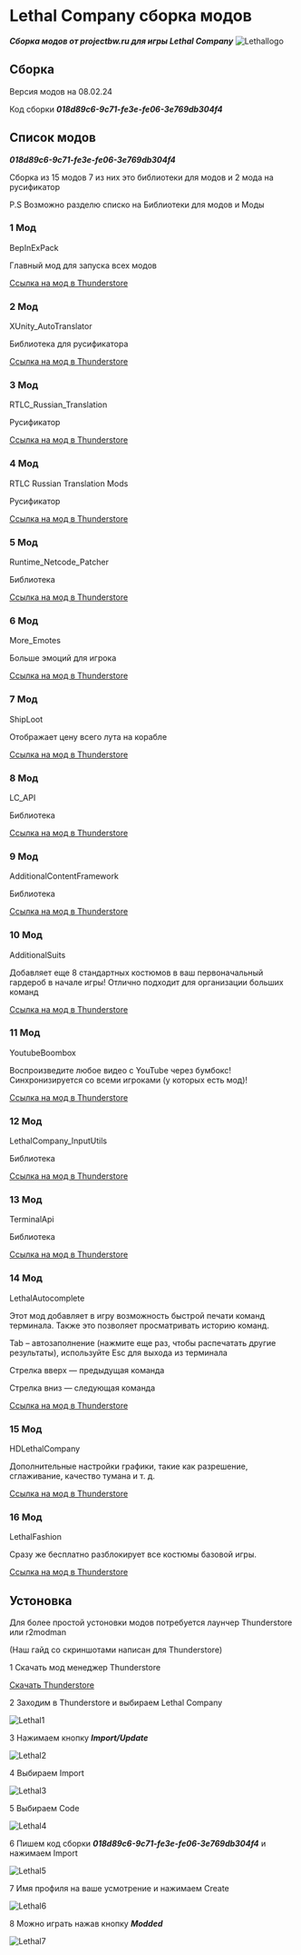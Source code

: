 # Lethal Сompany сборка модов

***Сборка модов от projectbw.ru для игры Lethal Сompany***
![Lethallogo](https://wiki.projectbw.ru/images/letal/letallogo.jpg)

## Cборка

Версия модов на 08.02.24

Код сборки ***018d89c6-9c71-fe3e-fe06-3e769db304f4***

## Cписок модов

***018d89c6-9c71-fe3e-fe06-3e769db304f4***

Сборка из 15 модов 7 из них это библиотеки для модов и 2 мода на русификатор

P.S Возможно разделю списко на Библиотеки для модов и Моды


### 1 Мод

BepInExPack
 
Главный мод для запуска всех модов

[Ссылка на мод в Thunderstore](https://thunderstore.io/c/lethal-company/p/BepInEx/BepInExPack/)

### 2 Мод

XUnity_AutoTranslator

Библиотека для русификатора

[Ссылка на мод в Thunderstore](https://thunderstore.io/c/lethal-company/p/Hayrizan/XUnity_AutoTranslator/)

### 3 Мод

RTLC_Russian_Translation

Русификатор

[Ссылка на мод в Thunderstore](https://thunderstore.io/c/lethal-company/p/Hayrizan/RTLC_Russian_Translation/)

### 4 Мод

RTLC Russian Translation Mods

Русификатор

[Ссылка на мод в Thunderstore](https://thunderstore.io/c/lethal-company/p/Hayrizan/RTLC_Russian_Translation_Mods/)

### 5 Мод

Runtime_Netcode_Patcher

Библиотека

[Ссылка на мод в Thunderstore](https://thunderstore.io/c/lethal-company/p/Ozone/Runtime_Netcode_Patcher/)

### 6 Мод

More_Emotes

Больше эмоций для игрока

[Ссылка на мод в Thunderstore](https://thunderstore.io/c/lethal-company/p/Sligili/More_Emotes/)

### 7 Мод

ShipLoot

Отображает цену всего лута на корабле

[Ссылка на мод в Thunderstore](https://thunderstore.io/c/lethal-company/p/tinyhoot/ShipLoot/)


### 8 Мод

LC_API

Библиотека

[Ссылка на мод в Thunderstore](https://thunderstore.io/c/lethal-company/p/2018/LC_API/)

### 9 Мод

AdditionalContentFramework

Библиотека

[Ссылка на мод в Thunderstore](https://thunderstore.io/c/lethal-company/p/AlexCodesGames/AdditionalContentFramework/)

### 10 Мод

AdditionalSuits

Добавляет еще 8 стандартных костюмов в ваш первоначальный гардероб в начале игры! Отлично подходит для организации больших команд

[Ссылка на мод в Thunderstore](https://thunderstore.io/c/lethal-company/p/AlexCodesGames/AdditionalSuits/)

### 11 Мод

YoutubeBoombox

Воспроизведите любое видео с YouTube через бумбокс! Синхронизируется со всеми игроками (у которых есть мод)!

[Ссылка на мод в Thunderstore](https://thunderstore.io/c/lethal-company/p/TeamIchy/YoutubeBoombox/)

### 12 Мод

LethalCompany_InputUtils

Библиотека

[Ссылка на мод в Thunderstore](https://thunderstore.io/c/lethal-company/p/Rune580/LethalCompany_InputUtils/)

### 13 Мод

TerminalApi

Библиотека

[Ссылка на мод в Thunderstore](https://thunderstore.io/c/lethal-company/p/NotAtomicBomb/TerminalApi/)

### 14 Мод

LethalAutocomplete

Этот мод добавляет в игру возможность быстрой печати команд терминала. Также это позволяет просматривать историю команд.

Tab – автозаполнение (нажмите еще раз, чтобы распечатать другие результаты), используйте Esc для выхода из терминала

Стрелка вверх — предыдущая команда

Стрелка вниз — следующая команда

[Ссылка на мод в Thunderstore](https://thunderstore.io/c/lethal-company/p/red_eye/LethalAutocomplete/)

### 15 Мод

HDLethalCompany

Дополнительные настройки графики, такие как разрешение, сглаживание, качество тумана и т. д.

[Ссылка на мод в Thunderstore](https://thunderstore.io/c/lethal-company/p/Sligili/HDLethalCompany/)

### 16 Мод

LethalFashion

Сразу же бесплатно разблокирует все костюмы базовой игры.

[Ссылка на мод в Thunderstore](https://thunderstore.io/c/lethal-company/p/BatTeam/LethalFashion/)


## Устоновка

Для более простой устоновки модов потребуется лаунчер Thunderstore или r2modman 

(Наш гайд со скриншотами написан для Thunderstore)

1 Cкачать мод менеджер Thunderstore 

[Cкачать Thunderstore](https://www.overwolf.com/oneapp/Thunderstore-Thunderstore_Mod_Manager)

2 Заходим в Thunderstore и выбираем Lethal Сompany

![Lethal1](https://wiki.projectbw.ru/images/letal/letal1.jpg)

3 Нажимаем кнопку ***Import/Update*** 

![Lethal2](https://wiki.projectbw.ru/images/letal/letal2.jpg)

4 Выбираем Import 

![Lethal3](https://wiki.projectbw.ru/images/letal/letal3.jpg)

5 Выбираем Code

![Lethal4](https://wiki.projectbw.ru/images/letal/letal4.jpg)

6 Пишем код сборки ***018d89c6-9c71-fe3e-fe06-3e769db304f4*** и нажимаем Import

![Lethal5](https://wiki.projectbw.ru/images/letal/letal5.jpg)

7 Имя профиля на ваше усмотрение и нажимаем Create

![Lethal6](https://wiki.projectbw.ru/images/letal/letal6.jpg)

8 Можно играть нажав кнопку ***Modded***

![Lethal7](https://wiki.projectbw.ru/images/letal/letal7.jpg)